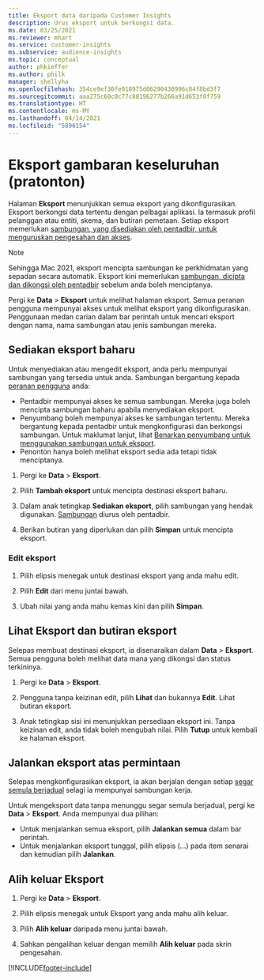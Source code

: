 ```yaml
---
title: Eksport data daripada Customer Insights
description: Urus eksport untuk berkongsi data.
ms.date: 03/25/2021
ms.reviewer: mhart
ms.service: customer-insights
ms.subservice: audience-insights
ms.topic: conceptual
author: phkieffer
ms.author: philk
manager: shellyha
ms.openlocfilehash: 354ce9ef30fe918975d06290430996c84f8bd3f7
ms.sourcegitcommit: aaa275c60c0c77c88196277b266a91d653f8f759
ms.translationtype: HT
ms.contentlocale: ms-MY
ms.lasthandoff: 04/14/2021
ms.locfileid: "5896154"
---
```

# <a name="exports-preview-overview"></a>Eksport gambaran keseluruhan (pratonton)

Halaman **Eksport** menunjukkan semua eksport yang dikonfigurasikan. Eksport berkongsi data tertentu dengan pelbagai aplikasi. Ia termasuk profil pelanggan atau entiti, skema, dan butiran pemetaan. Setiap eksport memerlukan [sambungan, yang disediakan oleh pentadbir, untuk menguruskan pengesahan dan akses](connections.md).

> [!NOTE]
> Sehingga Mac 2021, eksport mencipta sambungan ke perkhidmatan yang sepadan secara automatik. Eksport kini memerlukan [sambungan, dicipta dan dikongsi oleh pentadbir](connections.md) sebelum anda boleh menciptanya.

Pergi ke **Data** > **Eksport** untuk melihat halaman eksport. Semua peranan pengguna mempunyai akses untuk melihat eksport yang dikonfigurasikan. Penggunaan medan carian dalam bar perintah untuk mencari eksport dengan nama, nama sambungan atau jenis sambungan mereka.

## <a name="set-up-a-new-export"></a>Sediakan eksport baharu

Untuk menyediakan atau mengedit eksport, anda perlu mempunyai sambungan yang tersedia untuk anda. Sambungan bergantung kepada [peranan pengguna](permissions.md) anda:
- Pentadbir mempunyai akses ke semua sambungan. Mereka juga boleh mencipta sambungan baharu apabila menyediakan eksport.
- Penyumbang boleh mempunyai akses ke sambungan tertentu. Mereka bergantung kepada pentadbir untuk mengkonfigurasi dan berkongsi sambungan. Untuk maklumat lanjut, lihat [Benarkan penyumbang untuk menggunakan sambungan untuk eksport](connections.md#allow-contributors-to-use-a-connection-for-exports).
- Penonton hanya boleh melihat eksport sedia ada tetapi tidak menciptanya.

1. Pergi ke **Data** > **Eksport**.

1. Pilih **Tambah eksport** untuk mencipta destinasi eksport baharu.

1. Dalam anak tetingkap **Sediakan eksport**, pilih sambungan yang hendak digunakan. [Sambungan](connections.md) diurus oleh pentadbir. 

1. Berikan butiran yang diperlukan dan pilih **Simpan** untuk mencipta eksport.

### <a name="edit-an-export"></a>Edit eksport

1. Pilih elipsis menegak untuk destinasi eksport yang anda mahu edit.

1. Pilih **Edit** dari menu juntai bawah.

1. Ubah nilai yang anda mahu kemas kini dan pilih **Simpan**.

## <a name="view-exports-and-export-details"></a>Lihat Eksport dan butiran eksport

Selepas membuat destinasi eksport, ia disenaraikan dalam **Data** > **Eksport**. Semua pengguna boleh melihat data mana yang dikongsi dan status terkininya.

1. Pergi ke **Data** > **Eksport**.

1. Pengguna tanpa keizinan edit, pilih **Lihat** dan bukannya **Edit**. Lihat butiran eksport.

1. Anak tetingkap sisi ini menunjukkan persediaan eksport ini. Tanpa keizinan edit, anda tidak boleh mengubah nilai. Pilih **Tutup** untuk kembali ke halaman eksport.

## <a name="run-exports-on-demand"></a>Jalankan eksport atas permintaan

Selepas mengkonfigurasikan eksport, ia akan berjalan dengan setiap [segar semula berjadual](system.md#schedule-tab) selagi ia mempunyai sambungan kerja.

Untuk mengeksport data tanpa menunggu segar semula berjadual, pergi ke **Data** > **Eksport**. Anda mempunyai dua pilihan:

- Untuk menjalankan semua eksport, pilih **Jalankan semua** dalam bar perintah. 
- Untuk menjalankan eksport tunggal, pilih elipsis (...) pada item senarai dan kemudian pilih **Jalankan**.

## <a name="remove-an-export"></a>Alih keluar Eksport

1. Pergi ke **Data** > **Eksport**.

1. Pilih elipsis menegak untuk Eksport yang anda mahu alih keluar.

1. Pilih **Alih keluar** daripada menu juntai bawah.

1. Sahkan pengalihan keluar dengan memilih **Alih keluar** pada skrin pengesahan.


[!INCLUDE[footer-include](../includes/footer-banner.md)]

